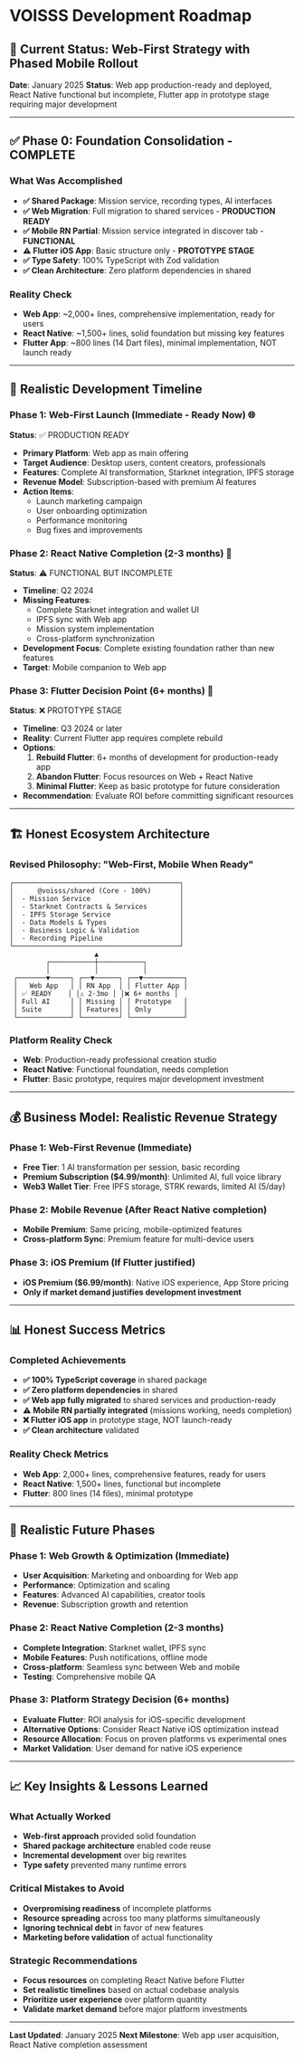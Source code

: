 # VOISSS Development Roadmap

## 🎯 Current Status: Web-First Strategy with Phased Mobile Rollout

**Date**: January 2025
**Status**: Web app production-ready and deployed, React Native functional but incomplete, Flutter app in prototype stage requiring major development

---

## ✅ Phase 0: Foundation Consolidation - COMPLETE

### What Was Accomplished
- **✅ Shared Package**: Mission service, recording types, AI interfaces
- **✅ Web Migration**: Full migration to shared services - **PRODUCTION READY**
- **✅ Mobile RN Partial**: Mission service integrated in discover tab - **FUNCTIONAL**
- **⚠️ Flutter iOS App**: Basic structure only - **PROTOTYPE STAGE**
- **✅ Type Safety**: 100% TypeScript with Zod validation
- **✅ Clean Architecture**: Zero platform dependencies in shared

### Reality Check
- **Web App**: ~2,000+ lines, comprehensive implementation, ready for users
- **React Native**: ~1,500+ lines, solid foundation but missing key features
- **Flutter App**: ~800 lines (14 Dart files), minimal implementation, NOT launch ready

---

## 🚀 Realistic Development Timeline

### Phase 1: Web-First Launch (Immediate - Ready Now) 🌐
**Status**: ✅ PRODUCTION READY
- **Primary Platform**: Web app as main offering
- **Target Audience**: Desktop users, content creators, professionals
- **Features**: Complete AI transformation, Starknet integration, IPFS storage
- **Revenue Model**: Subscription-based with premium AI features
- **Action Items**:
  - Launch marketing campaign
  - User onboarding optimization
  - Performance monitoring
  - Bug fixes and improvements

### Phase 2: React Native Completion (2-3 months) 📱
**Status**: ⚠️ FUNCTIONAL BUT INCOMPLETE
- **Timeline**: Q2 2024
- **Missing Features**:
  - Complete Starknet integration and wallet UI
  - IPFS sync with Web app
  - Mission system implementation
  - Cross-platform synchronization
- **Development Focus**: Complete existing foundation rather than new features
- **Target**: Mobile companion to Web app

### Phase 3: Flutter Decision Point (6+ months) 🍎
**Status**: ❌ PROTOTYPE STAGE
- **Timeline**: Q3 2024 or later
- **Reality**: Current Flutter app requires complete rebuild
- **Options**:
  1. **Rebuild Flutter**: 6+ months of development for production-ready app
  2. **Abandon Flutter**: Focus resources on Web + React Native
  3. **Minimal Flutter**: Keep as basic prototype for future consideration
- **Recommendation**: Evaluate ROI before committing significant resources

---

## 🏗️ Honest Ecosystem Architecture

### Revised Philosophy: "Web-First, Mobile When Ready"

```
┌─────────────────────────────────────────┐
│      @voisss/shared (Core - 100%)       │
│  - Mission Service                      │
│  - Starknet Contracts & Services        │
│  - IPFS Storage Service                 │
│  - Data Models & Types                  │
│  - Business Logic & Validation          │
│  - Recording Pipeline                   │
└─────────────────────────────────────────┘
                     ▲
         ┌───────────┼───────────┐
         │           │           │
 ┌───────▼─────┐ ┌──▼──────┐ ┌──▼──────────┐
 │   Web App   │ │ RN App  │ │ Flutter App │
 │ ✅ READY    │ │⚠️ 2-3mo │ │❌ 6+ months │
 │ Full AI     │ │ Missing │ │ Prototype   │
 │ Suite       │ │ Features│ │ Only        │
 └─────────────┘ └─────────┘ └─────────────┘
```

### Platform Reality Check
- **Web**: Production-ready professional creation studio
- **React Native**: Functional foundation, needs completion
- **Flutter**: Basic prototype, requires major development investment

---

## 💰 Business Model: Realistic Revenue Strategy

### Phase 1: Web-First Revenue (Immediate)
- **Free Tier**: 1 AI transformation per session, basic recording
- **Premium Subscription ($4.99/month)**: Unlimited AI, full voice library
- **Web3 Wallet Tier**: Free IPFS storage, STRK rewards, limited AI (5/day)

### Phase 2: Mobile Revenue (After React Native completion)
- **Mobile Premium**: Same pricing, mobile-optimized features
- **Cross-platform Sync**: Premium feature for multi-device users

### Phase 3: iOS Premium (If Flutter justified)
- **iOS Premium ($6.99/month)**: Native iOS experience, App Store pricing
- **Only if market demand justifies development investment**

---

## 📊 Honest Success Metrics

### Completed Achievements
- **✅ 100% TypeScript coverage** in shared package
- **✅ Zero platform dependencies** in shared
- **✅ Web app fully migrated** to shared services and production-ready
- **⚠️ Mobile RN partially integrated** (missions working, needs completion)
- **❌ Flutter iOS app** in prototype stage, NOT launch-ready
- **✅ Clean architecture** validated

### Reality Check Metrics
- **Web App**: 2,000+ lines, comprehensive features, ready for users
- **React Native**: 1,500+ lines, functional but incomplete
- **Flutter**: 800 lines (14 files), minimal prototype

---

## 🔮 Realistic Future Phases

### Phase 1: Web Growth & Optimization (Immediate)
- **User Acquisition**: Marketing and onboarding for Web app
- **Performance**: Optimization and scaling
- **Features**: Advanced AI capabilities, creator tools
- **Revenue**: Subscription growth and retention

### Phase 2: React Native Completion (2-3 months)
- **Complete Integration**: Starknet wallet, IPFS sync
- **Mobile Features**: Push notifications, offline mode
- **Cross-platform**: Seamless sync between Web and mobile
- **Testing**: Comprehensive mobile QA

### Phase 3: Platform Strategy Decision (6+ months)
- **Evaluate Flutter**: ROI analysis for iOS-specific development
- **Alternative Options**: Consider React Native iOS optimization instead
- **Resource Allocation**: Focus on proven platforms vs experimental ones
- **Market Validation**: User demand for native iOS experience

---

## 📈 Key Insights & Lessons Learned

### What Actually Worked
- **Web-first approach** provided solid foundation
- **Shared package architecture** enabled code reuse
- **Incremental development** over big rewrites
- **Type safety** prevented many runtime errors

### Critical Mistakes to Avoid
- **Overpromising readiness** of incomplete platforms
- **Resource spreading** across too many platforms simultaneously
- **Ignoring technical debt** in favor of new features
- **Marketing before validation** of actual functionality

### Strategic Recommendations
- **Focus resources** on completing React Native before Flutter
- **Set realistic timelines** based on actual codebase analysis
- **Prioritize user experience** over platform quantity
- **Validate market demand** before major platform investments

---

**Last Updated**: January 2025
**Next Milestone**: Web app user acquisition, React Native completion assessment